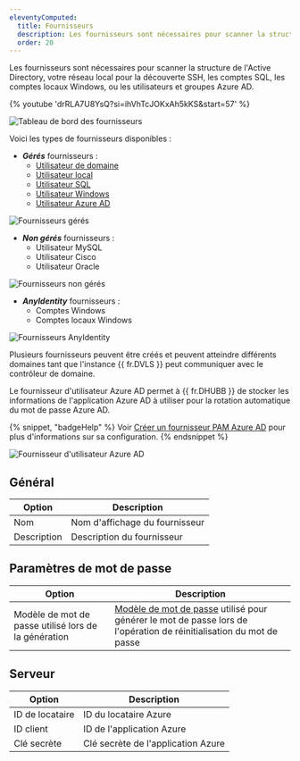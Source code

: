 ```yaml
---
eleventyComputed:
  title: Fournisseurs
  description: Les fournisseurs sont nécessaires pour scanner la structure de l'Active Directory, votre réseau local pour la découverte SSH, les comptes SQL, les comptes locaux Windows, ou les utilisateurs et groupes Azure AD.
  order: 20
---
```

Les fournisseurs sont nécessaires pour scanner la structure de l'Active Directory, votre réseau local pour la découverte SSH, les comptes SQL, les comptes locaux Windows, ou les utilisateurs et groupes Azure AD.

{% youtube 'drRLA7U8YsQ?si=ihVhTcJOKxAh5kKS&amp;start=57' %}

![Tableau de bord des fournisseurs](https://cdnweb.devolutions.net/docs/docs_en_server_ServerOp8140.png)

Voici les types de fournisseurs disponibles :

* ***Gérés*** fournisseurs :
    * [Utilisateur de domaine](/pam/providers/domain-provider/)
    * [Utilisateur local](/pam/providers/local-ssh-provider/)
    * [Utilisateur SQL](/pam/providers/sql-server-provider/)
    * [Utilisateur Windows](/pam/providers/windows-users-provider/)
    * [Utilisateur Azure AD](/pam/providers/azure-ad-user-provider/)

![Fournisseurs gérés](https://cdnweb.devolutions.net/docs/docs_en_server_ServerOp2107.png)

* ***Non gérés*** fournisseurs :
    * Utilisateur MySQL
    * Utilisateur Cisco
    * Utilisateur Oracle

![Fournisseurs non gérés](https://cdnweb.devolutions.net/docs/docs_en_server_ServerOp2108.png)

* ***AnyIdentity*** fournisseurs :
    * Comptes Windows
    * Comptes locaux Windows

![Fournisseurs AnyIdentity](https://cdnweb.devolutions.net/docs/docs_en_server_ServerOp2109.png)

Plusieurs fournisseurs peuvent être créés et peuvent atteindre différents domaines tant que l'instance {{ fr.DVLS }} peut communiquer avec le contrôleur de domaine.

Le fournisseur d'utilisateur Azure AD permet à {{ fr.DHUBB }} de stocker les informations de l'application Azure AD à utiliser pour la rotation automatique du mot de passe Azure AD.

{% snippet, "badgeHelp" %}
Voir [Créer un fournisseur PAM Azure AD](/hub/kb/hub-business/how-to-articles/create-azure-ad-pam-provider/) pour plus d'informations sur sa configuration.
{% endsnippet %}

![Fournisseur d'utilisateur Azure AD](https://cdnweb.devolutions.net/docs/docs_en_hub_Hub2287.png)

## Général

| Option       | Description                  |
|--------------|------------------------------|
| Nom          | Nom d'affichage du fournisseur |
| Description  | Description du fournisseur  |

## Paramètres de mot de passe

| Option                                       | Description                                                               |
|----------------------------------------------|---------------------------------------------------------------------------|
| Modèle de mot de passe utilisé lors de la génération | [Modèle de mot de passe](/hub/web-interface/administration/management/password-templates/) utilisé pour générer le mot de passe lors de l'opération de réinitialisation du mot de passe |

## Serveur

| Option       | Description                           |
|--------------|---------------------------------------|
| ID de locataire    | ID du locataire Azure                |
| ID client    | ID de l'application Azure           |
| Clé secrète   | Clé secrète de l'application Azure   |
